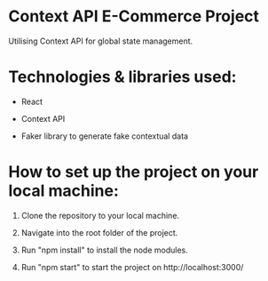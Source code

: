 # Context API E-Commerce Project

Utilising Context API for global state management.

# Technologies & libraries used:

- React

- Context API

- Faker library to generate fake contextual data

# How to set up the project on your local machine:

1. Clone the repository to your local machine.

2. Navigate into the root folder of the project.

3. Run "npm install" to install the node modules.

4. Run "npm start" to start the project on http://localhost:3000/

